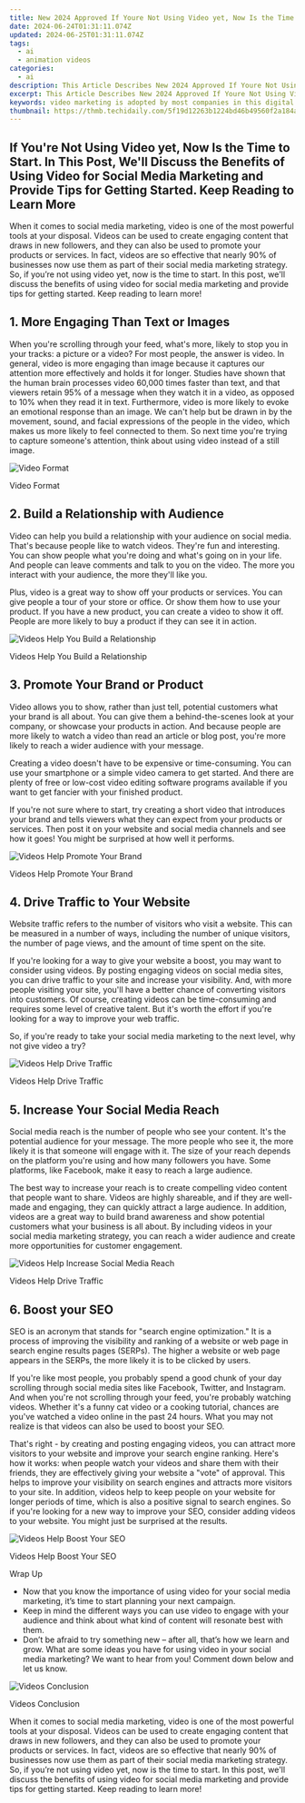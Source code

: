 ```yaml
---
title: New 2024 Approved If Youre Not Using Video yet, Now Is the Time to Start. In This Post, Well Discuss the Benefits of Using Video for Social Media Marketing and Provide Tips for Getting Started. Keep Reading to Learn More
date: 2024-06-24T01:31:11.074Z
updated: 2024-06-25T01:31:11.074Z
tags: 
  - ai
  - animation videos
categories: 
  - ai
description: This Article Describes New 2024 Approved If Youre Not Using Video yet, Now Is the Time to Start. In This Post, Well Discuss the Benefits of Using Video for Social Media Marketing and Provide Tips for Getting Started. Keep Reading to Learn More
excerpt: This Article Describes New 2024 Approved If Youre Not Using Video yet, Now Is the Time to Start. In This Post, Well Discuss the Benefits of Using Video for Social Media Marketing and Provide Tips for Getting Started. Keep Reading to Learn More
keywords: video marketing is adopted by most companies in this digital era in this post we are going to share some useful tips to create a better product video ads to help prompt business,are you tired of spending too much time on video editing learn the most effective ways to manage your timeline and streamline your video editing process,slow motion edits are pretty mesmerizing and weve all imagined ourselves in one of those visually appealing slowed down movies well teach you how to make a smooth slo mo video using twixtor in this article stay tuned until the end,are you thinking of learning video editing in the final cut pro software in this article you will learn different ways of splitting and merging multiple videos at once as a new skill to get your business to a new level,in this article we are going to learn the simplest procedure on how to cut andor trim videos using vlc media player each step is carefully explained with screenshots attached,an intro video describing you and your content is the first and the foremost thing which a viewer sees thinking of how to make an interesting intro video this blog is surely a supportive guide for you learn more here,if youre not using video yet now is the time to start in this post well discuss the benefits of using video for social media marketing and provide tips for getting started keep reading to learn more
thumbnail: https://thmb.techidaily.com/5f19d12263b1224bd46b49560f2a184a0c0f8c0d56bb43f9e5c26e9a6768a6cd.jpg
---
```


## If You're Not Using Video yet, Now Is the Time to Start. In This Post, We'll Discuss the Benefits of Using Video for Social Media Marketing and Provide Tips for Getting Started. Keep Reading to Learn More

When it comes to social media marketing, video is one of the most powerful tools at your disposal. Videos can be used to create engaging content that draws in new followers, and they can also be used to promote your products or services. In fact, videos are so effective that nearly 90% of businesses now use them as part of their social media marketing strategy. So, if you’re not using video yet, now is the time to start. In this post, we'll discuss the benefits of using video for social media marketing and provide tips for getting started. Keep reading to learn more!

## 1\. More Engaging Than Text or Images

When you're scrolling through your feed, what's more, likely to stop you in your tracks: a picture or a video? For most people, the answer is video. In general, video is more engaging than image because it captures our attention more effectively and holds it for longer. Studies have shown that the human brain processes video 60,000 times faster than text, and that viewers retain 95% of a message when they watch it in a video, as opposed to 10% when they read it in text. Furthermore, video is more likely to evoke an emotional response than an image. We can't help but be drawn in by the movement, sound, and facial expressions of the people in the video, which makes us more likely to feel connected to them. So next time you're trying to capture someone's attention, think about using video instead of a still image.

![Video Format](https://images.wondershare.com/filmora/article-images/2022/06/the-benefits-of-using-video-for-social-media-marketing-01.jpg)

Video Format

## 2\. Build a Relationship with Audience

Video can help you build a relationship with your audience on social media. That's because people like to watch videos. They're fun and interesting. You can show people what you're doing and what's going on in your life. And people can leave comments and talk to you on the video. The more you interact with your audience, the more they'll like you.

Plus, video is a great way to show off your products or services. You can give people a tour of your store or office. Or show them how to use your product. If you have a new product, you can create a video to show it off. People are more likely to buy a product if they can see it in action.

![Videos Help You Build a Relationship](https://images.wondershare.com/filmora/article-images/2022/06/the-benefits-of-using-video-for-social-media-marketing-02.jpg)

Videos Help You Build a Relationship

## 3\. Promote Your Brand or Product

Video allows you to show, rather than just tell, potential customers what your brand is all about. You can give them a behind-the-scenes look at your company, or showcase your products in action. And because people are more likely to watch a video than read an article or blog post, you're more likely to reach a wider audience with your message.

Creating a video doesn't have to be expensive or time-consuming. You can use your smartphone or a simple video camera to get started. And there are plenty of free or low-cost video editing software programs available if you want to get fancier with your finished product.

If you're not sure where to start, try creating a short video that introduces your brand and tells viewers what they can expect from your products or services. Then post it on your website and social media channels and see how it goes! You might be surprised at how well it performs.

![Videos Help Promote Your Brand](https://images.wondershare.com/filmora/article-images/2022/06/the-benefits-of-using-video-for-social-media-marketing-03.jpg)

Videos Help Promote Your Brand

## 4\. Drive Traffic to Your Website

Website traffic refers to the number of visitors who visit a website. This can be measured in a number of ways, including the number of unique visitors, the number of page views, and the amount of time spent on the site.

If you're looking for a way to give your website a boost, you may want to consider using videos. By posting engaging videos on social media sites, you can drive traffic to your site and increase your visibility. And, with more people visiting your site, you'll have a better chance of converting visitors into customers. Of course, creating videos can be time-consuming and requires some level of creative talent. But it's worth the effort if you're looking for a way to improve your web traffic.

So, if you're ready to take your social media marketing to the next level, why not give video a try?

![Videos Help Drive Traffic](https://images.wondershare.com/filmora/article-images/2022/06/the-benefits-of-using-video-for-social-media-marketing-04.jpg)

Videos Help Drive Traffic

## 5\. Increase Your Social Media Reach

Social media reach is the number of people who see your content. It's the potential audience for your message. The more people who see it, the more likely it is that someone will engage with it. The size of your reach depends on the platform you're using and how many followers you have. Some platforms, like Facebook, make it easy to reach a large audience.

The best way to increase your reach is to create compelling video content that people want to share. Videos are highly shareable, and if they are well-made and engaging, they can quickly attract a large audience. In addition, videos are a great way to build brand awareness and show potential customers what your business is all about. By including videos in your social media marketing strategy, you can reach a wider audience and create more opportunities for customer engagement.

![Videos Help Increase Social Media Reach](https://images.wondershare.com/filmora/article-images/2022/06/the-benefits-of-using-video-for-social-media-marketing-05.jpg)

Videos Help Drive Traffic

## 6\. Boost your SEO

SEO is an acronym that stands for "search engine optimization." It is a process of improving the visibility and ranking of a website or web page in search engine results pages (SERPs). The higher a website or web page appears in the SERPs, the more likely it is to be clicked by users.

If you're like most people, you probably spend a good chunk of your day scrolling through social media sites like Facebook, Twitter, and Instagram. And when you're not scrolling through your feed, you're probably watching videos. Whether it's a funny cat video or a cooking tutorial, chances are you've watched a video online in the past 24 hours. What you may not realize is that videos can also be used to boost your SEO.

That's right - by creating and posting engaging videos, you can attract more visitors to your website and improve your search engine ranking. Here's how it works: when people watch your videos and share them with their friends, they are effectively giving your website a "vote" of approval. This helps to improve your visibility on search engines and attracts more visitors to your site. In addition, videos help to keep people on your website for longer periods of time, which is also a positive signal to search engines. So if you're looking for a new way to improve your SEO, consider adding videos to your website. You might just be surprised at the results.

![Videos Help Boost Your SEO](https://images.wondershare.com/filmora/article-images/2022/06/the-benefits-of-using-video-for-social-media-marketing-06.jpg)

Videos Help Boost Your SEO

Wrap Up

* Now that you know the importance of using video for your social media marketing, it’s time to start planning your next campaign.
* Keep in mind the different ways you can use video to engage with your audience and think about what kind of content will resonate best with them.
* Don’t be afraid to try something new – after all, that’s how we learn and grow. What are some ideas you have for using video in your social media marketing? We want to hear from you! Comment down below and let us know.

![Videos Conclusion](https://images.wondershare.com/filmora/article-images/2022/06/the-benefits-of-using-video-for-social-media-marketing-07.jpg)

Videos Conclusion

When it comes to social media marketing, video is one of the most powerful tools at your disposal. Videos can be used to create engaging content that draws in new followers, and they can also be used to promote your products or services. In fact, videos are so effective that nearly 90% of businesses now use them as part of their social media marketing strategy. So, if you’re not using video yet, now is the time to start. In this post, we'll discuss the benefits of using video for social media marketing and provide tips for getting started. Keep reading to learn more!



<ins class="adsbygoogle"
      style="display:block"
      data-ad-client="ca-pub-7571918770474297"
      data-ad-slot="8358498916"
      data-ad-format="auto"
      data-full-width-responsive="true"></ins>